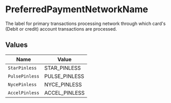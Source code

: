 # PreferredPaymentNetworkName

The label for primary transactions processing network through which card's (Debit or credit) account transactions are processed.


## Values

| Name           | Value          |
| -------------- | -------------- |
| `StarPinless`  | STAR_PINLESS   |
| `PulsePinless` | PULSE_PINLESS  |
| `NycePinless`  | NYCE_PINLESS   |
| `AccelPinless` | ACCEL_PINLESS  |